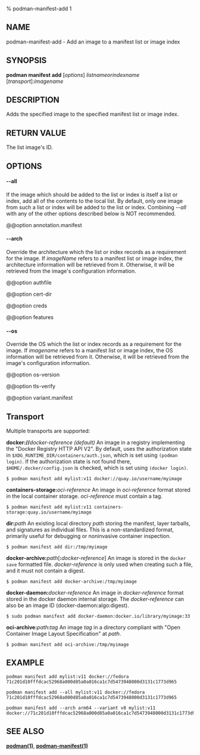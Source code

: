 % podman-manifest-add 1

## NAME

podman\-manifest\-add - Add an image to a manifest list or image index

## SYNOPSIS

**podman manifest add** [*options*] _listnameorindexname_ [*transport*]:_imagename_

## DESCRIPTION

Adds the specified image to the specified manifest list or image index.

## RETURN VALUE

The list image's ID.

## OPTIONS

#### **--all**

If the image which should be added to the list or index is itself a list or
index, add all of the contents to the local list. By default, only one image
from such a list or index will be added to the list or index. Combining
_--all_ with any of the other options described below is NOT recommended.

@@option annotation.manifest

#### **--arch**

Override the architecture which the list or index records as a requirement for
the image. If _imageName_ refers to a manifest list or image index, the
architecture information will be retrieved from it. Otherwise, it will be
retrieved from the image's configuration information.

@@option authfile

@@option cert-dir

@@option creds

@@option features

#### **--os**

Override the OS which the list or index records as a requirement for the image.
If _imagename_ refers to a manifest list or image index, the OS information
will be retrieved from it. Otherwise, it will be retrieved from the image's
configuration information.

@@option os-version

@@option tls-verify

@@option variant.manifest

## Transport

Multiple transports are supported:

**docker://**_docker-reference_ _(default)_
An image in a registry implementing the "Docker Registry HTTP API V2". By default, uses the authorization state in `$XDG_RUNTIME_DIR/containers/auth.json`, which is set using `(podman login)`. If the authorization state is not found there, `$HOME/.docker/config.json` is checked, which is set using `(docker login)`.

    $ podman manifest add mylist:v11 docker://quay.io/username/myimage

**containers-storage:**_oci-reference_
An image in _oci-reference_ format stored in the local container storage. _oci-reference_ must contain a tag.

    $ podman manifest add mylist:v11 containers-storage:quay.io/username/myimage

**dir:**_path_
An existing local directory _path_ storing the manifest, layer tarballs, and signatures as individual files. This
is a non-standardized format, primarily useful for debugging or noninvasive container inspection.

    $ podman manifest add dir:/tmp/myimage

**docker-archive:**_path_[**:**_docker-reference_]
An image is stored in the `docker save` formatted file. _docker-reference_ is only used when creating such a
file, and it must not contain a digest.

    $ podman manifest add docker-archive:/tmp/myimage

**docker-daemon:**_docker-reference_
An image in _docker-reference_ format stored in the docker daemon internal storage. The _docker-reference_ can also be an image ID (docker-daemon:algo:digest).

    $ sudo podman manifest add docker-daemon:docker.io/library/myimage:33

**oci-archive:**_path_**:**_tag_
An image _tag_ in a directory compliant with "Open Container Image Layout Specification" at _path_.

    $ podman manifest add oci-archive:/tmp/myimage

## EXAMPLE

```
podman manifest add mylist:v11 docker://fedora
71c201d10fffdcac52968a000d85a0a016ca1c7d5473948000d3131c1773d965
```

```
podman manifest add --all mylist:v11 docker://fedora
71c201d10fffdcac52968a000d85a0a016ca1c7d5473948000d3131c1773d965
```

```
podman manifest add --arch arm64 --variant v8 mylist:v11 docker://71c201d10fffdcac52968a000d85a0a016ca1c7d5473948000d3131c1773d965
```

## SEE ALSO

**[podman(1)](podman.md)**, **[podman-manifest(1)](podman-manifest.md)**
